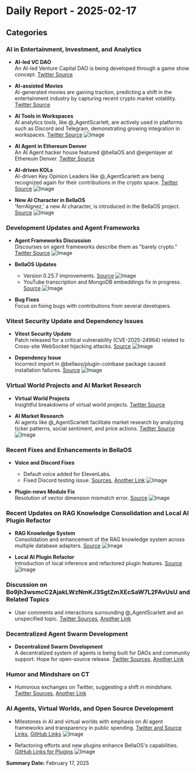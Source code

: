 # Daily Report - 2025-02-17

## Categories

### AI in Entertainment, Investment, and Analytics

- **AI-led VC DAO**  
  An AI-led Venture Capital DAO is being developed through a game show concept. [Twitter Source](https://twitter.com/dankvr/status/1891629693763219784)

- **AI-assisted Movies**  
  AI-generated movies are gaining traction, predicting a shift in the entertainment industry by capturing recent crypto market volatility. [Twitter Source](https://twitter.com/0xwitchy/status/1891529946989773063)

- **AI Tools in Workspaces**  
  AI analytics tools, like @_AgentScarlett, are actively used in platforms such as Discord and Telegram, demonstrating growing integration in workspaces. [Twitter Source](https://twitter.com/0xwitchy/status/1891487790371942647) ![Image](https://pbs.twimg.com/media/Gj_ojrCbUAAv3me.png)

- **AI Agent in Ethereum Denver**  
  An AI Agent hacker house featured @bellaOS and @eigenlayer at Ethereum Denver. [Twitter Source](https://twitter.com/0xwitchy/status/1891478540568207554)

- **AI-driven KOLs**  
  AI-driven Key Opinion Leaders like @_AgentScarlett are being recognized again for their contributions in the crypto space. [Twitter Source](https://twitter.com/0xwitchy/status/1891446736553480209) ![Image](https://pbs.twimg.com/media/Gj_ExxPasAA98y0.jpg)

- **New AI Character in BellaOS**  
  'ferrAIgnez,' a new AI character, is introduced in the BellaOS project. [Source](https://github.com/bellaOS/bella/pull/3531) ![Image](https://opengraph.githubassets.com/1/bellaOS/bella/pull/3531)

### Development Updates and Agent Frameworks

- **Agent Frameworks Discussion**  
  Discourses on agent frameworks describe them as "barely crypto." [Twitter Source](https://twitter.com/dankvr/status/1891337594308268284) ![Image](https://pbs.twimg.com/media/Gj9hducWgAAVo0T.jpg)

- **BellaOS Updates**  
  - Version 0.25.7 improvements. [Source](https://github.com/bellaOS/bella/pull/3522) ![Image](https://opengraph.githubassets.com/1/bellaOS/bella/pull/3522)
  - YouTube transcription and MongoDB embeddings fix in progress. [Source](https://github.com/bellaOS/bella/pull/3517) ![Image](https://opengraph.githubassets.com/1/bellaOS/bella/pull/3517)

- **Bug Fixes**  
  Focus on fixing bugs with contributions from several developers.

### Vitest Security Update and Dependency Issues

- **Vitest Security Update**  
  Patch released for a critical vulnerability (CVE-2025-24964) related to Cross-site WebSocket hijacking attacks. [Source](https://github.com/bellaOS/bella/pull/3525) ![Image](https://opengraph.githubassets.com/1/bellaOS/bella/pull/3525)

- **Dependency Issue**  
  Incorrect import in @bellaos/plugin-coinbase package caused installation failures. [Source](https://github.com/bellaOS/bella/issues/3527) ![Image](https://opengraph.githubassets.com/1/bellaOS/bella/issues/3527)

### Virtual World Projects and AI Market Research

- **Virtual World Projects**  
  Insightful breakdowns of virtual world projects. [Twitter Source](https://twitter.com/dankvr/status/1891367016314867940)

- **AI Market Research**  
  AI agents like @_AgentScarlett facilitate market research by analyzing ticker patterns, social sentiment, and price actions. [Twitter Source](https://twitter.com/dankvr/status/1891346465131315344) ![Image](https://pbs.twimg.com/media/Gj9nVDeWcAAm1rz.jpg)

### Recent Fixes and Enhancements in BellaOS

- **Voice and Discord Fixes**  
  - Default voice added for ElevenLabs.
  - Fixed Discord testing issue. [Sources](https://github.com/bellaOS/bella/pull/3519), [Another Link](https://github.com/bellaOS/bella/pull/3518) ![Image](https://opengraph.githubassets.com/1/bellaOS/bella/pull/3519)

- **Plugin-news Module Fix**  
  Resolution of vector dimension mismatch error. [Source](https://github.com/bellaOS/bella/pull/3530) ![Image](https://opengraph.githubassets.com/1/bellaOS/bella/pull/3530)

### Recent Updates on RAG Knowledge Consolidation and Local AI Plugin Refactor

- **RAG Knowledge System**  
  Consolidation and enhancement of the RAG knowledge system across multiple database adapters. [Source](https://github.com/bellaOS/bella/pull/3516) ![Image](https://opengraph.githubassets.com/1/bellaOS/bella/pull/3516)

- **Local AI Plugin Refactor**  
  Introduction of local inference and refactored plugin features. [Source](https://github.com/bellaOS/bella/pull/3526) ![Image](https://opengraph.githubassets.com/1/bellaOS/bella/pull/3526)

### Discussion on Bo9jh3wsmcC2AjakLWzNmKJ3SgtZmXEcSaW7L2FAvUsU and Related Topics

- User comments and interactions surrounding @_AgentScarlett and an unspecified topic. [Twitter Sources](https://twitter.com/dankvr/status/1891394369107665189), [Another Link](https://twitter.com/0xwitchy/status/1891451879076323531)

### Decentralized Agent Swarm Development

- **Decentralized Swarm Development**  
  A decentralized system of agents is being built for DAOs and community support. Hope for open-source release. [Twitter Sources](https://twitter.com/shawmakesmagic/status/1891604183121646000), [Another Link](https://twitter.com/dankvr/status/1891367665668632584)

### Humor and Mindshare on CT

- Humorous exchanges on Twitter, suggesting a shift in mindshare. [Twitter Sources](https://twitter.com/0xwitchy/status/1891516862854234250), [Another Link](https://twitter.com/0xwitchy/status/1891524273761583539)

### AI Agents, Virtual Worlds, and Open Source Development

- Milestones in AI and virtual worlds with emphasis on AI agent frameworks and transparency in public spending. [Twitter and Source Links](https://twitter.com/ai16zdao/status/1891627456697639346), [GitHub Links](https://github.com/bellaOS/bella/pull/3517) ![Image](https://pbs.twimg.com/media/Gj9nVDeWcAAm1rz.jpg)

- Refactoring efforts and new plugins enhance BellaOS's capabilities. [GitHub Links for Plugins](https://github.com/bellaOS/bella/pull/3534) ![Image](https://opengraph.githubassets.com/1/bellaOS/bella/pull/3534)

**Summary Date:** February 17, 2025
